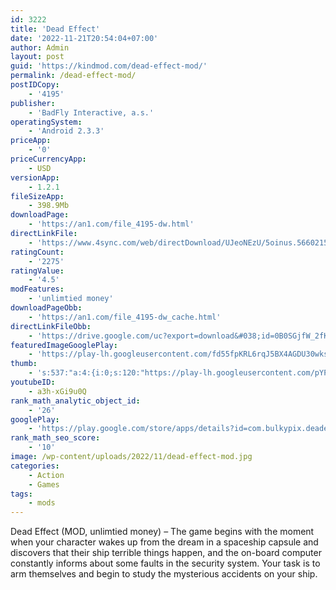```yaml
---
id: 3222
title: 'Dead Effect'
date: '2022-11-21T20:54:04+07:00'
author: Admin
layout: post
guid: 'https://kindmod.com/dead-effect-mod/'
permalink: /dead-effect-mod/
postIDCopy:
    - '4195'
publisher:
    - 'BadFly Interactive, a.s.'
operatingSystem:
    - 'Android 2.3.3'
priceApp:
    - '0'
priceCurrencyApp:
    - USD
versionApp:
    - 1.2.1
fileSizeApp:
    - 398.9Mb
downloadPage:
    - 'https://an1.com/file_4195-dw.html'
directLinkFile:
    - 'https://www.4sync.com/web/directDownload/UJeoNEzU/5oinus.5660215e2b2a28b8a51467a9773f3c57'
ratingCount:
    - '2275'
ratingValue:
    - '4.5'
modFeatures:
    - 'unlimtied money'
downloadPageObb:
    - 'https://an1.com/file_4195-dw_cache.html'
directLinkFileObb:
    - 'https://drive.google.com/uc?export=download&#038;id=0B0SGjfW_2fKYOEFyYk5zNjNhcU0'
featuredImageGooglePlay:
    - 'https://play-lh.googleusercontent.com/fd55fpKRL6rqJ5BX4AGDU30wksf1yBJHRj7gqWCuL7C_W5w875p3X2GeLFqrgj5bSsL7'
thumb:
    - 's:537:"a:4:{i:0;s:120:"https://play-lh.googleusercontent.com/pYP_VtT5NljOvbx2aXpMyWQgD638OoG9OImWyJzLK9nmpXyW7fojehcErXIbMzcsc20=w2560-h1440-rw";i:1;s:121:"https://play-lh.googleusercontent.com/HJLrX2HsbLT_WKq2DMD9OBqb8YLB9n5BAn_9EuKGHd19y84ZLordEosX5-qZr8w3hCQe=w2560-h1440-rw";i:2;s:119:"https://play-lh.googleusercontent.com/DLHUZ3vdlfd1-tvK7YnJvP7kdIisH87ZYRaJ8OgjD_fFbFzeBrFILnXBCOpdOc8lmg=w2560-h1440-rw";i:3;s:119:"https://play-lh.googleusercontent.com/S66Vhvcs83oXNgnz9wm_NeNGSoQhn8KisDShkjaopevy3ujwnZSZaSNgVBK8QXNz9w=w2560-h1440-rw";}";'
youtubeID:
    - a3h-xGi9u0Q
rank_math_analytic_object_id:
    - '26'
googlePlay:
    - 'https://play.google.com/store/apps/details?id=com.bulkypix.deadeffect'
rank_math_seo_score:
    - '10'
image: /wp-content/uploads/2022/11/dead-effect-mod.jpg
categories:
    - Action
    - Games
tags:
    - mods
---
```


Dead Effect (MOD, unlimtied money) – The game begins with the moment when your character wakes up from the dream in a spaceship capsule and discovers that their ship terrible things happen, and the on-board computer constantly informs about some faults in the security system. Your task is to arm themselves and begin to study the mysterious accidents on your ship.